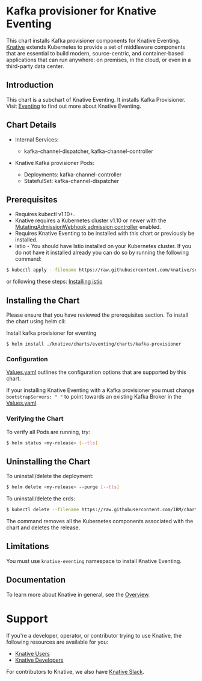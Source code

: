 # Kafka provisioner for Knative Eventing

This chart installs Kafka provisioner components for Knative Eventing.
[Knative](https://github.com/knative/) extends Kubernetes to provide a set of middleware components that are essential to build modern, source-centric, and container-based applications that can run anywhere: on premises, in the cloud, or even in a third-party data center.

## Introduction

This chart is a subchart of Knative Eventing. It installs Kafka Provisioner. Visit [Eventing](https://github.com/knative/eventing/blob/master/README.md) to find out more about Knative Eventing.

## Chart Details

- Internal Services:
    - kafka-channel-dispatcher, kafka-channel-controller

- Knative Kafka provisioner Pods:
    - Deployments: kafka-channel-controller
    - StatefulSet: kafka-channel-dispatcher

## Prerequisites

- Requires kubectl v1.10+.
- Knative requires a Kubernetes cluster v1.10 or newer with the
[MutatingAdmissionWebhook admission controller](https://kubernetes.io/docs/reference/access-authn-authz/admission-controllers/#how-do-i-turn-on-an-admission-controller)
enabled.
- Requires Knative Eventing to be installed with this chart or previously be installed.
- Istio - You should have Istio installed on your Kubernetes cluster. If you do not have it installed already you can do so by running the following command:
```bash
$ kubectl apply --filename https://raw.githubusercontent.com/knative/serving/v0.2.3/third_party/istio-1.0.2/istio.yaml
```
or following these steps:
[Installing istio](https://github.com/knative/docs/blob/master/install/Knative-with-any-k8s.md#installing-istio)

## Installing the Chart

Please ensure that you have reviewed the prerequisites section.
To install the chart using helm cli:

Install kafka provisioner for eventing
```
$ helm install ./knative/charts/eventing/charts/kafka-provisioner
```

### Configuration

[Values.yaml](https://github.com/IBM/charts/blob/master/community/knative/charts/eventing/charts/kafka-provisioner/values.yaml) outlines the configuration options that are supported by this chart.

If your installing Knative Eventing with a Kafka provisioner you must change `bootstrapServers: " "` to point towards an existing Kafka Broker in the [Values.yaml](https://github.com/IBM/charts/blob/master/community/knative/charts/eventing/charts/kafka-provisioner/values.yaml).

### Verifying the Chart

To verify all Pods are running, try:
```bash
$ helm status <my-release> [--tls]
```

## Uninstalling the Chart

To uninstall/delete the deployment:

```bash
$ helm delete <my-release> --purge [--tls]
```

To uninstall/delete the crds:
```bash
$ kubectl delete --filename https://raw.githubusercontent.com/IBM/charts/master/community/knative/all-crds.yaml
```

The command removes all the Kubernetes components associated with the chart and deletes the release.

## Limitations

You must use `knative-eventing` namespace to install Knative Eventing.

## Documentation

To learn more about Knative in general, see the [Overview](https://github.com/knative/docs/blob/master/README.md).

# Support

If you're a developer, operator, or contributor trying to use Knative, the
following resources are available for you:

- [Knative Users](https://groups.google.com/forum/#!forum/knative-users)
- [Knative Developers](https://groups.google.com/forum/#!forum/knative-dev)

For contributors to Knative, we also have [Knative Slack](https://slack.knative.dev).

